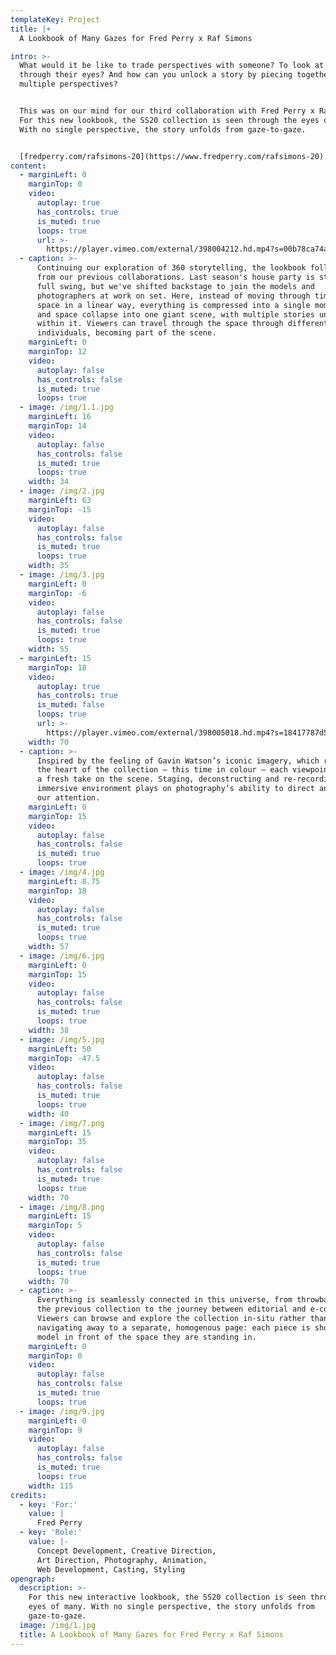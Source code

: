 ```yaml
---
templateKey: Project
title: |+
  A Lookbook of Many Gazes for Fred Perry x Raf Simons

intro: >-
  What would it be like to trade perspectives with someone? To look at the world
  through their eyes? And how can you unlock a story by piecing together
  multiple perspectives?


  This was on our mind for our third collaboration with Fred Perry x Raf Simons.
  For this new lookbook, the SS20 collection is seen through the eyes of many.
  With no single perspective, the story unfolds from gaze-to-gaze.


  [fredperry.com/rafsimons-20](https://www.fredperry.com/rafsimons-20)
content:
  - marginLeft: 0
    marginTop: 0
    video:
      autoplay: true
      has_controls: true
      is_muted: true
      loops: true
      url: >-
        https://player.vimeo.com/external/398004212.hd.mp4?s=00b78ca74a165fcbb04ed4c46cd70749b90c3538&profile_id=174
  - caption: >-
      Continuing our exploration of 360 storytelling, the lookbook follows on
      from our previous collaborations. Last season's house party is still in
      full swing, but we've shifted backstage to join the models and
      photographers at work on set. Here, instead of moving through time and
      space in a linear way, everything is compressed into a single moment. Time
      and space collapse into one giant scene, with multiple stories unfolding
      within it. Viewers can travel through the space through different
      individuals, becoming part of the scene.
    marginLeft: 0
    marginTop: 12
    video:
      autoplay: false
      has_controls: false
      is_muted: true
      loops: true
  - image: /img/1.1.jpg
    marginLeft: 16
    marginTop: 14
    video:
      autoplay: false
      has_controls: false
      is_muted: true
      loops: true
    width: 34
  - image: /img/2.jpg
    marginLeft: 63
    marginTop: -15
    video:
      autoplay: false
      has_controls: false
      is_muted: true
      loops: true
    width: 35
  - image: /img/3.jpg
    marginLeft: 0
    marginTop: -6
    video:
      autoplay: false
      has_controls: false
      is_muted: true
      loops: true
    width: 55
  - marginLeft: 15
    marginTop: 18
    video:
      autoplay: true
      has_controls: true
      is_muted: false
      loops: true
      url: >-
        https://player.vimeo.com/external/398005018.hd.mp4?s=18417787d590d6a66bc58fc04b7517c419152192&profile_id=174
    width: 70
  - caption: >-
      Inspired by the feeling of Gavin Watson’s iconic imagery, which remains at
      the heart of the collection – this time in colour – each viewpoint offers
      a fresh take on the scene. Staging, deconstructing and re-recording, the
      immersive environment plays on photography’s ability to direct and frame
      our attention.
    marginLeft: 0
    marginTop: 15
    video:
      autoplay: false
      has_controls: false
      is_muted: true
      loops: true
  - image: /img/4.jpg
    marginLeft: 8.75
    marginTop: 18
    video:
      autoplay: false
      has_controls: false
      is_muted: true
      loops: true
    width: 57
  - image: /img/6.jpg
    marginLeft: 0
    marginTop: 15
    video:
      autoplay: false
      has_controls: false
      is_muted: true
      loops: true
    width: 38
  - image: /img/5.jpg
    marginLeft: 50
    marginTop: -47.5
    video:
      autoplay: false
      has_controls: false
      is_muted: true
      loops: true
    width: 40
  - image: /img/7.png
    marginLeft: 15
    marginTop: 35
    video:
      autoplay: false
      has_controls: false
      is_muted: true
      loops: true
    width: 70
  - image: /img/8.png
    marginLeft: 15
    marginTop: 5
    video:
      autoplay: false
      has_controls: false
      is_muted: true
      loops: true
    width: 70
  - caption: >-
      Everything is seamlessly connected in this universe, from throwbacks to
      the previous collection to the journey between editorial and e-commerce.
      Viewers can browse and explore the collection in-situ rather than
      navigating away to a separate, homogenous page: each piece is shot on the
      model in front of the space they are standing in.
    marginLeft: 0
    marginTop: 0
    video:
      autoplay: false
      has_controls: false
      is_muted: true
      loops: true
  - image: /img/9.jpg
    marginLeft: 0
    marginTop: 9
    video:
      autoplay: false
      has_controls: false
      is_muted: true
      loops: true
    width: 115
credits:
  - key: 'For:'
    value: |
      Fred Perry
  - key: 'Role:'
    value: |-
      Concept Development, Creative Direction,
      Art Direction, Photography, Animation,
      Web Development, Casting, Styling
opengraph:
  description: >-
    For this new interactive lookbook, the SS20 collection is seen through the
    eyes of many. With no single perspective, the story unfolds from
    gaze-to-gaze.
  image: /img/1.jpg
  title: A Lookbook of Many Gazes for Fred Perry x Raf Simons
---
```


